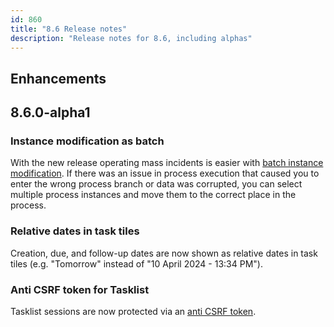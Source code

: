```yaml
---
id: 860
title: "8.6 Release notes"
description: "Release notes for 8.6, including alphas"
---
```


## Enhancements

## 8.6.0-alpha1

### Instance modification as batch

<!-- Link to main page in https://github.com/camunda/camunda-docs/pull/3747 -->

With the new release operating mass incidents is easier with [batch instance modification](/components/operate/userguide/process-instance-batch-modification.md). If there was an issue in process execution that caused you to enter the wrong process branch or data was corrupted, you can select multiple process instances and move them to the correct place in the process.

### Relative dates in task tiles

<!-- No docs available -->

Creation, due, and follow-up dates are now shown as relative dates in task tiles (e.g. "Tomorrow" instead of "10 April 2024 - 13:34 PM").

### Anti CSRF token for Tasklist

<!-- https://github.com/camunda/camunda-docs/pull/3672 -->

Tasklist sessions are now protected via an [anti CSRF token](/self-managed/tasklist-deployment/tasklist-configuration.md#cross-site-request-forgery-protection).
